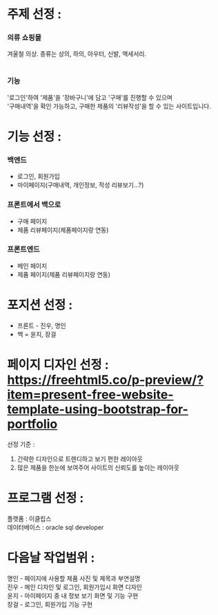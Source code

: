 # 주제 선정 :
### 의류 쇼핑몰 <br/>
겨울철 의상. 종류는 상의, 하의, 아우터, 신발, 액세서리. <br/>
<br/>
### 기능
'로그인'하여 '제품'을 '장바구니'에 담고 '구매'를 진행할 수 있으며<br/>
'구매내역'을 확인 가능하고, 구매한 제품의 '리뷰작성'을 할 수 있는 사이트입니다.<br/>

# 기능 선정 :
### 백엔드  
- 로그인, 회원가입<br/>
- 마이페이지(구매내역, 개인정보, 작성 리뷰보기…?)  

### 프론트에서 백으로  
- 구매 페이지<br/>
- 제품 리뷰페이지(제품페이지랑 연동)  

### 프론트엔드  
- 메인 페이지<br/>
- 제품 페이지(제품 리뷰페이지랑 연동)  

# 포지션 선정 :
- 프론트 - 진우, 명인  <br/>
- 백 = 윤지, 장걸  

# 페이지 디자인 선정 : https://freehtml5.co/p-preview/?item=present-free-website-template-using-bootstrap-for-portfolio
선정 기준 :  <br/>
1. 간략한 디자인으로 트렌디하고 보기 편한 레이아웃  <br/>
2. 많은 제품을 한눈에 보여주어 사이트의 신뢰도를 높이는 레이아웃  <br/>

# 프로그램 선정 :
플랫폼 : 이클립스  <br/>
데이터베이스 : oracle sql developer  <br/>

# 다음날 작업범위 :
명인 - 페이지에 사용할 제품 사진 및 제목과 부연설명  <br/>
진우 - 메인 디자인 및 로그인, 회원가입시 화면 디자인  <br/>
윤지 - 마이페이지 중 내 정보 보기 화면 및 기능 구현  <br/>
장걸 - 로그인, 회원가입 기능 구현  <br/>

